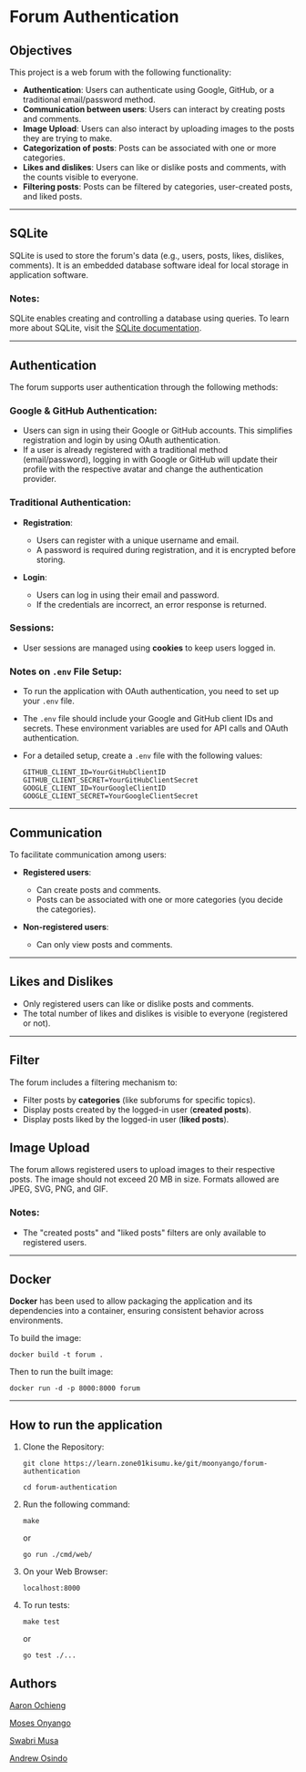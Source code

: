 
# Forum Authentication

## Objectives

This project is a web forum with the following functionality:

- **Authentication**: Users can authenticate using Google, GitHub, or a traditional email/password method.
- **Communication between users**: Users can interact by creating posts and comments.
- **Image Upload**: Users can also interact by uploading images to the posts they are trying to make.
- **Categorization of posts**: Posts can be associated with one or more categories.
- **Likes and dislikes**: Users can like or dislike posts and comments, with the counts visible to everyone.
- **Filtering posts**: Posts can be filtered by categories, user-created posts, and liked posts.

---

## SQLite

SQLite is used to store the forum's data (e.g., users, posts, likes, dislikes, comments). It is an embedded database software ideal for local storage in application software.

### Notes:

SQLite enables creating and controlling a database using queries. To learn more about SQLite, visit the [SQLite documentation](https://sqlite.org/).

---

## Authentication

The forum supports user authentication through the following methods:

### Google & GitHub Authentication:

- Users can sign in using their Google or GitHub accounts. This simplifies registration and login by using OAuth authentication.
- If a user is already registered with a traditional method (email/password), logging in with Google or GitHub will update their profile with the respective avatar and change the authentication provider.

### Traditional Authentication:

- **Registration**:
  - Users can register with a unique username and email.
  - A password is required during registration, and it is encrypted before storing.
  
- **Login**:
  - Users can log in using their email and password.
  - If the credentials are incorrect, an error response is returned.

### Sessions:

- User sessions are managed using **cookies** to keep users logged in.

### Notes on `.env` File Setup:

- To run the application with OAuth authentication, you need to set up your `.env` file.
- The `.env` file should include your Google and GitHub client IDs and secrets. These environment variables are used for API calls and OAuth authentication.
- For a detailed setup, create a `.env` file with the following values:

  ```
  GITHUB_CLIENT_ID=YourGitHubClientID
  GITHUB_CLIENT_SECRET=YourGitHubClientSecret
  GOOGLE_CLIENT_ID=YourGoogleClientID
  GOOGLE_CLIENT_SECRET=YourGoogleClientSecret
  ```

---

## Communication

To facilitate communication among users:

- **Registered users**:
  - Can create posts and comments.
  - Posts can be associated with one or more categories (you decide the categories).
  
- **Non-registered users**:
  - Can only view posts and comments.

---

## Likes and Dislikes

- Only registered users can like or dislike posts and comments.
- The total number of likes and dislikes is visible to everyone (registered or not).

---

## Filter

The forum includes a filtering mechanism to:

- Filter posts by **categories** (like subforums for specific topics).
- Display posts created by the logged-in user (**created posts**).
- Display posts liked by the logged-in user (**liked posts**).

## Image Upload

The forum allows registered users to upload images to their respective posts. The image should not exceed 20 MB in size. Formats allowed are JPEG, SVG, PNG, and GIF.

### Notes:

- The "created posts" and "liked posts" filters are only available to registered users.

---

## Docker

**Docker** has been used to allow packaging the application and its dependencies into a container, ensuring consistent behavior across environments.

To build the image:

```
docker build -t forum .
```

Then to run the built image:

```
docker run -d -p 8000:8000 forum
```

---

## How to run the application

1. Clone the Repository:

   ```
   git clone https://learn.zone01kisumu.ke/git/moonyango/forum-authentication

   cd forum-authentication
   ```

2. Run the following command:

   ```
   make
   ```

   or

   ```
   go run ./cmd/web/
   ```

3. On your Web Browser:

   ```
   localhost:8000
   ```

4. To run tests:

   ```
   make test
   ```

   or

   ```
   go test ./...
   ```

## Authors

[Aaron Ochieng](https://github.com/Aaron-Ochieng)

[Moses Onyango](https://github.com/moseeh)

[Swabri Musa](https://github.com/skanenje)

[Andrew Osindo](https://github.com/andyosyndoh)
